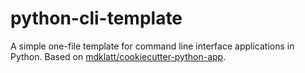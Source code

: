 # python-cli-template

A simple one-file template for command line interface applications in Python. Based on [mdklatt/cookiecutter-python-app](https://github.com/mdklatt/cookiecutter-python-app).

